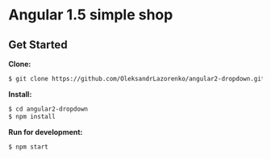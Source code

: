 # Angular 1.5 simple shop

## Get Started
**Clone:**
```bash
$ git clone https://github.com/OleksandrLazorenko/angular2-dropdown.git
```

**Install:**
```bash
$ cd angular2-dropdown
$ npm install
```

**Run for development:**
```bash
$ npm start
```
